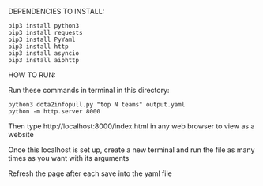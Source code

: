 DEPENDENCIES TO INSTALL:

    pip3 install python3
    pip3 install requests
    pip3 install PyYaml
    pip3 install http
    pip3 install asyncio
    pip3 install aiohttp


HOW TO RUN:

Run these commands in terminal in this directory:

    python3 dota2infopull.py "top N teams" output.yaml
    python -m http.server 8000

Then type http://localhost:8000/index.html in any web browser to view as a website

Once this localhost is set up, create a new terminal and run the file as many times as you want with its arguments

Refresh the page after each save into the yaml file
